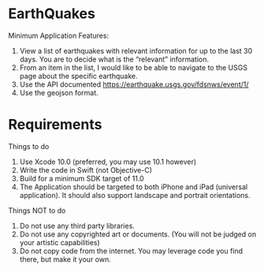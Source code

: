 # EarthQuakes
Minimum Application Features:
1. View a list of earthquakes with relevant information for up to the last 30 days. You are to decide what is the “relevant” information.
2. From an item in the list, I would like to be able to navigate to the USGS page about the specific earthquake.
3. Use the API documented ​https://earthquake.usgs.gov/fdsnws/event/1/ 
4. Use the geojson format.

# Requirements
Things to do
1. Use Xcode 10.0 (preferred, you may use 10.1 however)
2. Write the code in Swift (not Objective-C)
3. Build for a minimum SDK target of 11.0
4. The Application should be targeted to both iPhone and iPad (universal application). It should also support landscape and portrait orientations.

Things NOT to do
1. Do not use any third party libraries.
2. Do not use any copyrighted art or documents. (You will not be judged on your artistic capabilities)
3. Do not copy code from the internet. You may leverage code you find there, but make it your own.
